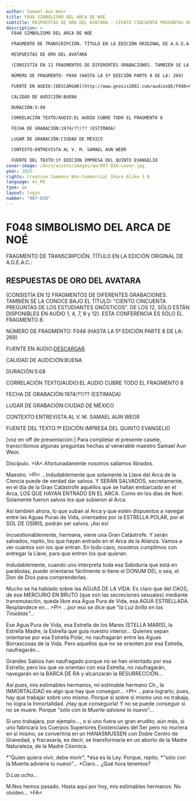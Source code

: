 ```yaml
---
author: Samael Aun Weor
title: F048 SIMBOLISMO DEL ARCA DE NOÉ
subtitle: RESPUESTAS DE ORO DEL AVATARA - CIENTO CINCUENTA PREGUNTAS DE LOS ESTUDIANTES GNÓSTICOS
description: >
  F048 SIMBOLISMO DEL ARCA DE NOÉ

  FRAGMENTO DE TRANSCRIPCIÓN. TÍTULO EN LA EDICIÓN ORIGINAL DE A.G.E.A.C.:

  RESPUESTAS DE ORO DEL AVATARA

  (CONSISTÍA EN 12 FRAGMENTOS DE DIFERENTES GRABACIONES. TAMBIÉN SE LA CONOCE BAJO EL TÍTULO: "CIENTO CINCUENTA PREGUNTAS DE LOS ESTUDIANTES GNÓSTICOS". DE LOS 12, SÓLO ESTÁN DISPONIBLES EN AUDIO 1, 4, 7, 8 y 12). ESTA CONFERENCIA ES SÓLO EL FRAGMENTO 8.

  NÚMERO DE FRAGMENTO: F048 (HASTA LA 5ª EDICIÓN PARTE 8 DE LA: 269)

  FUENTE EN AUDIO:[DESCARGAR](http://www.gnosis2002.com/audiosQE/F048=SIMBOLISMO-DEL-ARCA-DE-NOE.zip)

  CALIDAD DE AUDICIÓN:BUENA

  DURACIÓN:5:08

  CORRELACIÓN TEXTO/AUDIO:EL AUDIO CUBRE TODO EL FRAGMENTO 8

  FECHA DE GRABACIÓN:1974/??/?? (ESTIMADA)

  LUGAR DE GRABACIÓN:CIUDAD DE MÉXICO

  CONTEXTO:ENTREVISTA AL V. M. SAMAEL AUN WEOR

  FUENTE DEL TEXTO:1ª EDICIÓN IMPRESA DEL QUINTO EVANGELIO
cover-image: /docs/assets/images/qe/007-026-cover.jpg
year: 2025
rights: Creative Commons Non-Commercial Share Alike 3.0
language: es_MX
type: qe
layout: logos
number: "007-026"
---
```

# F048 SIMBOLISMO DEL ARCA DE NOÉ

FRAGMENTO DE TRANSCRIPCIÓN. TÍTULO EN LA EDICIÓN ORIGINAL DE A.G.E.A.C.:

## RESPUESTAS DE ORO DEL AVATARA

(CONSISTÍA EN 12 FRAGMENTOS DE DIFERENTES GRABACIONES. TAMBIÉN SE LA CONOCE BAJO EL TÍTULO: "CIENTO CINCUENTA PREGUNTAS DE LOS ESTUDIANTES GNÓSTICOS". DE LOS 12, SÓLO ESTÁN DISPONIBLES EN AUDIO 1, 4, 7, 8 y 12). ESTA CONFERENCIA ES SÓLO EL FRAGMENTO 8.

NÚMERO DE FRAGMENTO: F048 (HASTA LA 5ª EDICIÓN PARTE 8 DE LA: 269)

FUENTE EN AUDIO:[DESCARGAR](http://www.gnosis2002.com/audiosQE/F048=SIMBOLISMO-DEL-ARCA-DE-NOE.zip)

CALIDAD DE AUDICIÓN:BUENA

DURACIÓN:5:08

CORRELACIÓN TEXTO/AUDIO:EL AUDIO CUBRE TODO EL FRAGMENTO 8

FECHA DE GRABACIÓN:1974/??/?? (ESTIMADA)

LUGAR DE GRABACIÓN:CIUDAD DE MÉXICO

CONTEXTO:ENTREVISTA AL V. M. SAMAEL AUN WEOR

FUENTE DEL TEXTO:1ª EDICIÓN IMPRESA DEL QUINTO EVANGELIO

[voz en off de presentación:] Para completar el presente casete, transcribimos algunas preguntas hechas al venerable maestro Samael Aun Weor.

Discípulo. \>IA< Afortunadamente nosotros salíamos librados.

Maestro. \>PI< ...Indudablemente que solamente la Llave del Arca de la Ciencia puede de verdad dar salvos. Y SERÁN SALVADOS, secretamente, en el día de la Gran Catástrofe aquéllos que se hallan embarcado en el Arca, LOS QUE HAYAN ENTRADO EN EL ARCA. Como en los días de Noé: Solamente fueron salvos los que subieron al Arca.

Así también ahora, lo que suban al Arca y que estén dispuestos a navegar entre las Aguas Puras de Vida, orientados por la ESTRELLA POLAR, por el SOL DE OSIRIS, podrán ser salvos. ¡Así es!

Incuestionablemente, hermana, viene una Gran Catástrofe. Y serán salvados, repito, los que hayan entrado en el Arca de la Alianza. Vamos a ver cuántos son los que entran. En todo caso, nosotros cumplimos con entregar la Llave, para que entren los que quieran.

Indudablemente, cuando uno interpreta toda esa Sabiduría que está en parábolas, puede orientarse fácilmente si tiene el DONUM DEI, o sea, el Don de Dios para comprenderlas.

Mucho se ha hablado sobre las AGUAS DE LA VIDA. Es claro que del CAOS, de ese MERCURIO EN BRUTO (que son las secreciones sexuales) mediante transmutación, queda libre esa Agua Pura de Vida, esa AGUA ESTRELLADA. Resplandece en... \>PI< ...por eso se dice que *"la Luz brilla en las Tinieblas"...*

Ese Agua Pura de Vida, esa Estrella de los Mares (STELLA MARIS), la Estrella Madre, la Estrella que guía nuestro interior... Quienes sepan orientarse por esa Estrella Polar, no naufragarán entre las Aguas Borrascosas de la Vida. Pero aquellos que no se orienten por esa Estrella, naufragarán...

Grandes Sabios han naufragado porque no se han orientado por esa Estrella; pero los que se orientan con esa Estrella, no naufragarán, navegarán en la BARCA DE RA y alcanzarán la RESURRECCIÓN...

Así pues, mis estimables hermanos, mi estimable hermano Ch., la INMORTALIDAD es algo que hay que conseguir... \>PI< ...para lograrlo, pues, hay que trabajar sobre uno mismo. Porque si sobre sí mismo uno no trabaja, no logra la Inmortalidad. ¡Hay que conseguirla! Y no se puede conseguir si no se muere. Porque *"sólo con la Muerte adviene lo nuevo"...*

Si uno trabajara, por ejemplo..., o si uno fuera un gran erudito; aún más, si uno fabricara los Cuerpos Superiores Existenciales del Ser pero no muriera en sí mismo, se convertiría en un HANASMUSSEN con Doble Centro de Gravedad, y fracasaría, es decir, se transformaría en un aborto de la Madre Naturaleza, de la Madre Cósmica.

*"Quien quiera vivir, debe morir", *ésa es la Ley. Porque, repito, *"sólo con la Muerte adviene lo nuevo"... *Claro... ¿Qué hora tenemos?

D.*Las ocho...*

M.Nos hemos pasado. Hasta aquí por hoy, mis estimables hermanos. No olviden... \>FA<

